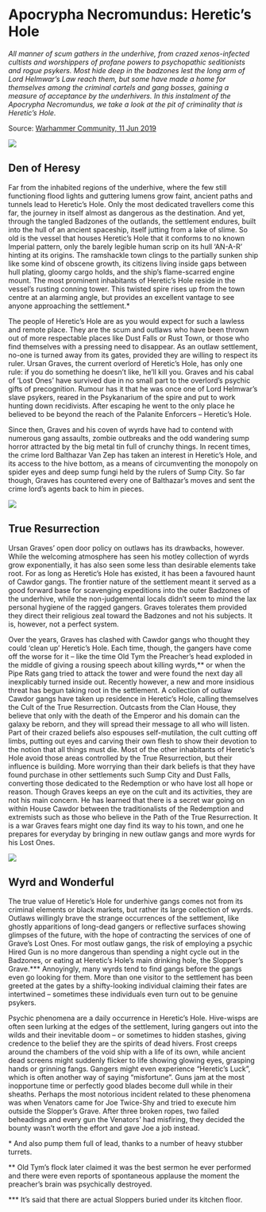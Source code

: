 # Apocrypha Necromundus: Heretic’s Hole

_All manner of scum gathers in the underhive, from crazed xenos-infected cultists and worshippers of profane powers to psychopathic seditionists and rogue psykers. Most hide deep in the badzones lest the long arm of Lord Helmwar’s Law reach them, but some have made a home for themselves among the criminal cartels and gang bosses, gaining a measure of acceptance by the underhivers. In this instalment of the Apocrypha Necromundus, we take a look at the pit of criminality that is Heretic’s Hole._

Source: [Warhammer Community, 11 Jun 2019](https://www.warhammer-community.com/2019/06/11/apocrypha-necromundus-heretics-holefw-homepage-post-1/)

![](ApocNecromunda-Jun11-Outlanders_p71hjche.jpg)

## Den of Heresy

Far from the inhabited regions of the underhive, where the few still functioning flood lights and guttering lumens grow faint, ancient paths and tunnels lead to Heretic’s Hole. Only the most dedicated travellers come this far, the journey in itself almost as dangerous as the destination. And yet, through the tangled Badzones of the outlands, the settlement endures, built into the hull of an ancient spaceship, itself jutting from a lake of slime. So old is the vessel that houses Heretic’s Hole that it conforms to no known Imperial pattern, only the barely legible human scrip on its hull ‘AN-A-R’ hinting at its origins. The ramshackle town clings to the partially sunken ship like some kind of obscene growth, its citizens living inside gaps between hull plating, gloomy cargo holds, and the ship’s flame-scarred engine mount. The most prominent inhabitants of Heretic’s Hole reside in the vessel’s rusting conning tower. This twisted spire rises up from the town centre at an alarming angle, but provides an excellent vantage to see anyone approaching the settlement.\*

The people of Heretic’s Hole are as you would expect for such a lawless and remote place. They are the scum and outlaws who have been thrown out of more respectable places like Dust Falls or Rust Town, or those who find themselves with a pressing need to disappear. As an outlaw settlement, no-one is turned away from its gates, provided they are willing to respect its ruler. Ursan Graves, the current overlord of Heretic’s Hole, has only one rule: if you do something he doesn’t like, he’ll kill you. Graves and his cabal of ‘Lost Ones’ have survived due in no small part to the overlord’s psychic gifts of precognition. Rumour has it that he was once one of Lord Helmwar’s slave psykers, reared in the Psykanarium of the spire and put to work hunting down recidivists. After escaping he went to the only place he believed to be beyond the reach of the Palanite Enforcers – Heretic’s Hole.

Since then, Graves and his coven of wyrds have had to contend with numerous gang assaults, zombie outbreaks and the odd wandering sump horror attracted by the big metal tin full of crunchy things. In recent times, the crime lord Balthazar Van Zep has taken an interest in Heretic’s Hole, and its access to the hive bottom, as a means of circumventing the monopoly on spider eyes and deep sump fungi held by the rulers of Sump City. So far though, Graves has countered every one of Balthazar’s moves and sent the crime lord’s agents back to him in pieces.

![](ApocNecromunda-Jun11-Outlanders_p31tw.jpg)

## True Resurrection

Ursan Graves’ open door policy on outlaws has its drawbacks, however. While the welcoming atmosphere has seen his motley collection of wyrds grow exponentially, it has also seen some less than desirable elements take root. For as long as Heretic’s Hole has existed, it has been a favoured haunt of Cawdor gangs. The frontier nature of the settlement meant it served as a good forward base for scavenging expeditions into the outer Badzones of the underhive, while the non-judgemental locals didn’t seem to mind the lax personal hygiene of the ragged gangers. Graves tolerates them provided they direct their religious zeal toward the Badzones and not his subjects. It is, however, not a perfect system.

Over the years, Graves has clashed with Cawdor gangs who thought they could ‘clean up’ Heretic’s Hole. Each time, though, the gangers have come off the worse for it – like the time Old Tym the Preacher’s head exploded in the middle of giving a rousing speech about killing wyrds,\*\* or when the Pipe Rats gang tried to attack the tower and were found the next day all inexplicably turned inside out. Recently however, a new and more insidious threat has begun taking root in the settlement. A collection of outlaw Cawdor gangs have taken up residence in Heretic’s Hole, calling themselves the Cult of the True Resurrection. Outcasts from the Clan House, they believe that only with the death of the Emperor and his domain can the galaxy be reborn, and they will spread their message to all who will listen. Part of their crazed beliefs also espouses self-mutilation, the cult cutting off limbs, putting out eyes and carving their own flesh to show their devotion to the notion that all things must die. Most of the other inhabitants of Heretic’s Hole avoid those areas controlled by the True Resurrection, but their influence is building. More worrying than their dark beliefs is that they have found purchase in other settlements such Sump City and Dust Falls, converting those dedicated to the Redemption or who have lost all hope or reason. Though Graves keeps an eye on the cult and its activities, they are not his main concern. He has learned that there is a secret war going on within House Cawdor between the traditionalists of the Redemption and extremists such as those who believe in the Path of the True Resurrection. It is a war Graves fears might one day find its way to his town, and one he prepares for everyday by bringing in new outlaw gangs and more wyrds for his Lost Ones.

![](ApocNecromunda-Jun11-Outlanders_p72rj.jpg)

## Wyrd and Wonderful

The true value of Heretic’s Hole for underhive gangs comes not from its criminal elements or black markets, but rather its large collection of wyrds. Outlaws willingly brave the strange occurrences of the settlement, like ghostly apparitions of long-dead gangers or reflective surfaces showing glimpses of the future, with the hope of contracting the services of one of Grave’s Lost Ones. For most outlaw gangs, the risk of employing a psychic Hired Gun is no more dangerous than spending a night cycle out in the Badzones, or eating at Heretic’s Hole’s main drinking hole, the Slopper’s Grave.\*\*\* Annoyingly, many wyrds tend to find gangs before the gangs even go looking for them. More than one visitor to the settlement has been greeted at the gates by a shifty-looking individual claiming their fates are intertwined – sometimes these individuals even turn out to be genuine psykers.

Psychic phenomena are a daily occurrence in Heretic’s Hole. Hive-wisps are often seen lurking at the edges of the settlement, luring gangers out into the wilds and their inevitable doom – or sometimes to hidden stashes, giving credence to the belief they are the spirits of dead hivers. Frost creeps around the chambers of the void ship with a life of its own, while ancient dead screens might suddenly flicker to life showing glowing eyes, grasping hands or grinning fangs. Gangers might even experience “Heretic’s Luck”, which is often another way of saying “misfortune”. Guns jam at the most inopportune time or perfectly good blades become dull while in their sheaths. Perhaps the most notorious incident related to these phenomena was when Venators came for Joe Twice-Shy and tried to execute him outside the Slopper’s Grave. After three broken ropes, two failed beheadings and every gun the Venators’ had misfiring, they decided the bounty wasn’t worth the effort and gave Joe a job instead.

\* And also pump them full of lead, thanks to a number of heavy stubber turrets.

\*\* Old Tym’s flock later claimed it was the best sermon he ever performed and there were even reports of spontaneous applause the moment the preacher’s brain was psychically destroyed.

\*\*\* It’s said that there are actual Sloppers buried under its kitchen floor.
